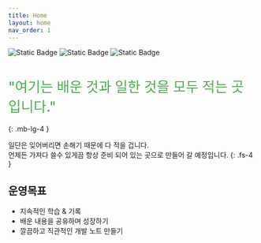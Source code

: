 ```yaml
---
title: Home
layout: home
nav_order: 1
---
```


<p>
  <img alt="Static Badge" src="https://img.shields.io/badge/jekyll-v4.4.1-blue?style=flat&logo=jekyll&logoColor=%23CC0000&logoSize=auto">
  <img alt="Static Badge" src="https://img.shields.io/badge/just--the--docs-v0.10.1-blue?style=flat">
  <img alt="Static Badge" src="https://img.shields.io/badge/Github--pages-deploy-brightgreen?style=flat&logo=github&logoColor=white&logoSize=auto&labelColor=%23181717">
</p>

<h1 style="color:#4caf50;font-weight:500;">"여기는 배운 것과 일한 것을 모두 적는 곳입니다."</h1>
{: .mb-lg-4 }

일단은 잊어버리면 손해기 때문에 다 적을 겁니다.  
언제든 가져다 쓸수 있게끔 항상 준비 되어 있는 곳으로 만들어 갈 예정입니다.
{: .fs-4 }

## 운영목표

- 지속적인 학습 & 기록
- 배운 내용을 공유하며 성장하기
- 깔끔하고 직관적인 개발 노트 만들기
